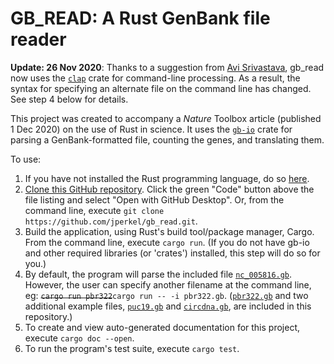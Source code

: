 # GB_READ: A Rust GenBank file reader

**Update: 26 Nov 2020**: Thanks to a suggestion from [Avi Srivastava](https://github.com/k3yavi), gb_read now uses the [`clap`](https://crates.io/crates/clap) crate for command-line processing. As a result, the syntax for specifying an alternate file on the command line has changed. See step 4 below for details.

This project was created to accompany a *Nature* Toolbox article (published 1 Dec 2020) on the use of Rust in science. It uses the [`gb-io`](https://github.com/dlesl/gb-io) crate for parsing a GenBank-formatted file, counting the genes, and translating them. 

To use:
1) If you have not installed the Rust programming language, do so [here](https://www.rust-lang.org/tools/install). 
2) [Clone this GitHub repository](https://docs.github.com/en/free-pro-team@latest/github/creating-cloning-and-archiving-repositories/cloning-a-repository). Click the green "Code" button above the file listing and select "Open with GitHub Desktop". Or, from the command line, execute `git clone https://github.com/jperkel/gb_read.git`.
3) Build the application, using Rust's build tool/package manager, Cargo. From the command line, execute `cargo run`. (If you do not have gb-io and other required libraries (or 'crates') installed, this step will do so for you.)
4) By default, the program will parse the included file [`nc_005816.gb`](https://github.com/jperkel/gb_read/blob/main/nc_005816.gb). However, the user can specify another filename at the command line, eg: ~~`cargo run pbr322`~~`cargo run -- -i pbr322.gb`. ([`pbr322.gb`](https://github.com/jperkel/gb_read/blob/main/pbr322.gb) and two additional example files, [`puc19.gb`](https://github.com/jperkel/gb_read/blob/main/puc19.gb) and [`circdna.gb`](https://github.com/jperkel/gb_read/blob/main/circdna.gb), are included in this repository.)
5) To create and view auto-generated documentation for this project, execute `cargo doc --open`.
6) To run the program's test suite, execute `cargo test`.

